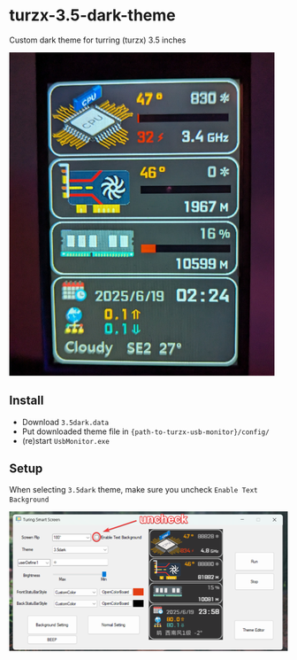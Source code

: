 # turzx-3.5-dark-theme
Custom dark theme for turring (turzx) 3.5 inches

<img src="photo2.jpg?raw=true" width="480px" />

## Install
* Download `3.5dark.data` 
* Put downloaded theme file in `{path-to-turzx-usb-monitor}/config/`
* (re)start `UsbMonitor.exe`

## Setup
When selecting `3.5dark` theme, make sure you uncheck `Enable Text Background`

<img src="setting.png?raw=true" width="720px" />

